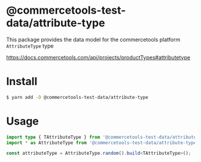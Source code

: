 # @commercetools-test-data/attribute-type

This package provides the data model for the commercetools platform `AttributeType` type

https://docs.commercetools.com/api/projects/productTypes#attributetype

# Install

```bash
$ yarn add -D @commercetools-test-data/attribute-type
```

# Usage

```ts
import type { TAttributeType } from '@commercetools-test-data/attribute-type';
import * as AttributeType from '@commercetools-test-data/attribute-type';

const attributeType = AttributeType.random().build<TAttributeType>();
```
